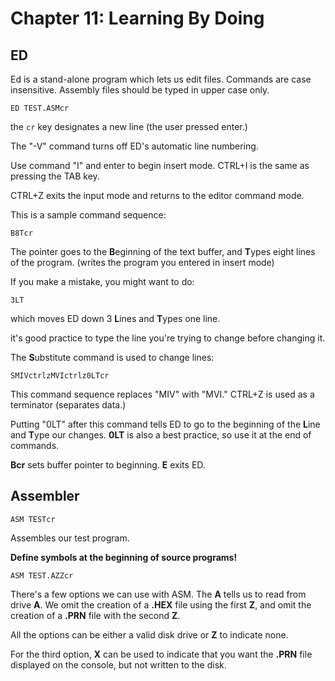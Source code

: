 ﻿# Chapter 11: Learning By Doing

## ED

Ed is a stand-alone program which lets us edit files. Commands are case insensitive. Assembly files should be typed in upper case only.

```
ED TEST.ASMcr
```
the ```cr``` key designates a new line (the user pressed enter.)

The "-V" command turns off ED's automatic line numbering.

Use command "I" and enter to begin insert mode.
CTRL+I is the same as pressing the TAB key.

CTRL+Z exits the input mode and returns to the editor command mode.

This is a sample command sequence:
```
B8Tcr
```
The pointer goes to the **B**eginning of the text buffer, and **T**ypes eight lines of the program. (writes the program you entered in insert mode)

If you make a mistake, you might want to do:
```
3LT
```

which moves ED down 3 **L**ines and **T**ypes one line.

it's good practice to type the line you're trying to change before changing it.

The **S**ubstitute command is used to change lines:

```
SMIVctrlzMVIctrlz0LTcr
```
This command sequence replaces "MIV" with "MVI." CTRL+Z is used as a terminator (separates data.)

Putting "0LT" after this command tells ED to go to the beginning of the **L**ine and **T**ype our changes. **0LT** is also a best practice, so use it at the end of commands.

**Bcr** sets buffer pointer to beginning.
**E** exits ED.

## Assembler

```
ASM TESTcr
```
Assembles our test program.

**Define symbols at the beginning of source programs!**

```
ASM TEST.AZZcr
```
There's a few options we can use with ASM.
The **A** tells us to read from drive **A**. We omit the creation of a **.HEX** file using the first **Z**, and omit the creation of a **.PRN** file with the second **Z**.

All the options can be either a valid disk drive or **Z** to indicate none.

For the third option, **X** can be used to indicate that you want the **.PRN** file displayed on the console, but not written to the disk.
